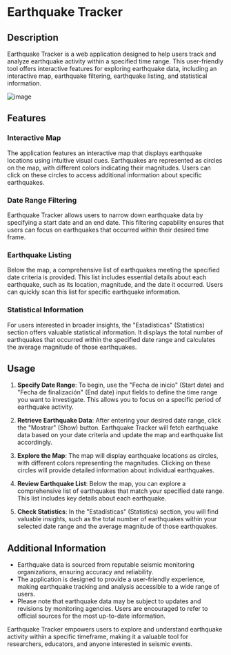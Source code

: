# Earthquake Tracker

## Description

Earthquake Tracker is a web application designed to help users track and analyze earthquake activity within a specified time range. This user-friendly tool offers interactive features for exploring earthquake data, including an interactive map, earthquake filtering, earthquake listing, and statistical information.

![image](https://github.com/qzxtu/Earthquake-Tracker/assets/69091361/5054c517-6b93-4637-bea7-3dbe9ac444d4)

## Features

### Interactive Map

The application features an interactive map that displays earthquake locations using intuitive visual cues. Earthquakes are represented as circles on the map, with different colors indicating their magnitudes. Users can click on these circles to access additional information about specific earthquakes.

### Date Range Filtering

Earthquake Tracker allows users to narrow down earthquake data by specifying a start date and an end date. This filtering capability ensures that users can focus on earthquakes that occurred within their desired time frame.

### Earthquake Listing

Below the map, a comprehensive list of earthquakes meeting the specified date criteria is provided. This list includes essential details about each earthquake, such as its location, magnitude, and the date it occurred. Users can quickly scan this list for specific earthquake information.

### Statistical Information

For users interested in broader insights, the "Estadísticas" (Statistics) section offers valuable statistical information. It displays the total number of earthquakes that occurred within the specified date range and calculates the average magnitude of those earthquakes.

## Usage

1. **Specify Date Range**: To begin, use the "Fecha de inicio" (Start date) and "Fecha de finalización" (End date) input fields to define the time range you want to investigate. This allows you to focus on a specific period of earthquake activity.

2. **Retrieve Earthquake Data**: After entering your desired date range, click the "Mostrar" (Show) button. Earthquake Tracker will fetch earthquake data based on your date criteria and update the map and earthquake list accordingly.

3. **Explore the Map**: The map will display earthquake locations as circles, with different colors representing the magnitudes. Clicking on these circles will provide detailed information about individual earthquakes.

4. **Review Earthquake List**: Below the map, you can explore a comprehensive list of earthquakes that match your specified date range. This list includes key details about each earthquake.

5. **Check Statistics**: In the "Estadísticas" (Statistics) section, you will find valuable insights, such as the total number of earthquakes within your selected date range and the average magnitude of those earthquakes.

## Additional Information

- Earthquake data is sourced from reputable seismic monitoring organizations, ensuring accuracy and reliability.
- The application is designed to provide a user-friendly experience, making earthquake tracking and analysis accessible to a wide range of users.
- Please note that earthquake data may be subject to updates and revisions by monitoring agencies. Users are encouraged to refer to official sources for the most up-to-date information.

Earthquake Tracker empowers users to explore and understand earthquake activity within a specific timeframe, making it a valuable tool for researchers, educators, and anyone interested in seismic events.
